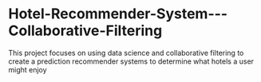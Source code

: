 # Hotel-Recommender-System---Collaborative-Filtering
This project focuses on using data science and collaborative filtering to create a  prediction recommender systems to determine what hotels a user might  enjoy
